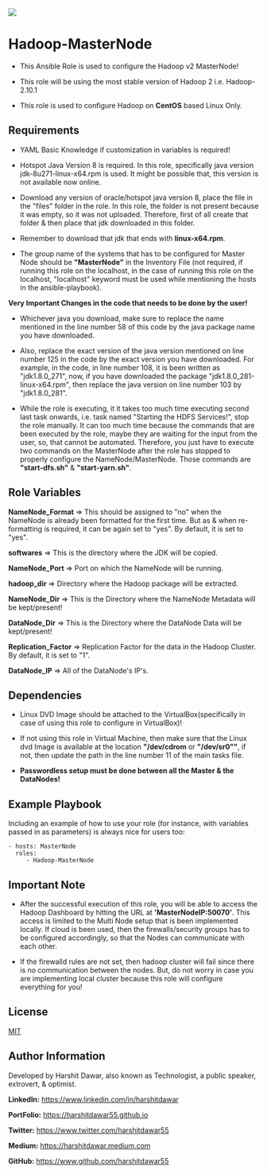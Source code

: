 <img src = "https://img.shields.io/badge/version-1.3.5-brightgreen" />

Hadoop-MasterNode
=========

* This Ansible Role is used to configure the Hadoop v2 MasterNode!

* This role will be using the most stable version of Hadoop 2 i.e. Hadoop-2.10.1

* This role is used to configure Hadoop on **CentOS** based Linux Only.

Requirements
------------

* YAML Basic Knowledge if customization in variables is required!

* Hotspot Java Version 8 is required. In this role, specifically java version jdk-8u271-linux-x64.rpm is used. It might be possible that, this version is not available now online.

* Download any version of oracle/hotspot java version 8, place the file in the "files" folder in the role. In this role, the folder is not present because it was empty, so it was not uploaded. Therefore, first of all create that folder & then place that jdk downloaded in this folder.

* Remember to download that jdk that ends with **linux-x64.rpm**.

* The group name of the systems that has to be configured for Master Node should be **"MasterNode"** in the Inventory File (not required, if running this role on the localhost, in the case of running this role on the localhost, "localhost" keyword must be used while mentioning the hosts in the ansible-playbook).

**Very Important Changes in the code that needs to be done by the user!**
* Whichever java you download, make sure to replace the name mentioned in the line number 58 of this code by the java package name you have downloaded.

* Also, replace the exact version of the java version mentioned on line number 125 in the code by the exact version you have downloaded. For example, in the code, in line number 108, it is been written as "jdk1.8.0_271", now, if you have downloaded the package "jdk1.8.0_281-linux-x64.rpm", then replace the java version on line number 103 by "jdk1.8.0_281".  

* While the role is executing, it it takes too much time executing second last task onwards, i.e. task named "Starting the HDFS Services!", stop the role manually. It can too much time because the commands that are been executed by the role, maybe they are waiting for the input from the user, so, that cannot be automated. Therefore, you just have to execute two commands on the MasterNode after the role has stopped to properly configure the NameNode/MasterNode. Those commands are **"start-dfs.sh"** & **"start-yarn.sh"**.

Role Variables
--------------

**NameNode_Format** => This should be assigned to "no" when the NameNode is already been formatted for the first time. But as & when re-formatting is required, it can be again set to "yes". By default, it is set to "yes".
<br />

**softwares** => This is the directory where the JDK will be copied.
<br />

**NameNode_Port** => Port on which the NameNode will be running.
<br />

**hadoop_dir** => Directory where the Hadoop package will be extracted. 
<br />

**NameNode_Dir** => This is the Directory where the NameNode Metadata will be kept/present!
<br />

**DataNode_Dir** => This is the Directory where the DataNode Data will be kept/present! 

**Replication_Factor** => Replication Factor for the data in the Hadoop Cluster. By default, it is set to "1".

**DataNode_IP** => All of the DataNode's IP's.

Dependencies
------------

* Linux DVD Image should be attached to the VirtualBox(specifically in case of using this role to configure in VirtualBox)!

* If not using this role in Virtual Machine, then make sure that the Linux dvd Image is available at the location **"/dev/cdrom** or **"/dev/sr0""**, if not, then update the path in the line number 11 of the main tasks file.

* **Passwordless setup must be done between all the Master & the DataNodes!** 

Example Playbook
----------------

Including an example of how to use your role (for instance, with variables passed in as parameters) is always nice for users too:

    - hosts: MasterNode
      roles:
         - Hadoop-MasterNode

Important Note
----------------
* After the successful execution of this role, you will be able to access the Hadoop Dashboard by hitting the URL at **'MasterNodeIP:50070'**. This access is limited to the Multi Node setup that is been implemented locally. If cloud is been used, then the firewalls/security groups has to be configured accordingly, so that the Nodes can communicate with each other.

* If the firewalld rules are not set, then hadoop cluster will fail since there is no communication between the nodes. But, do not worry in case you are implementing local cluster because this role will configure everything for you! 

License
-------

[MIT](https://github.com/HarshitDawar55/Hadoop-v2-MasterNode/blob/main/LICENSE)

Author Information
------------------

Developed by Harshit Dawar, also known as Technologist, a public speaker, extrovert, & optimist.

**LinkedIn:** https://www.linkedin.com/in/harshitdawar

**PortFolio:** https://harshitdawar55.github.io

**Twitter:** https://www.twitter.com/harshitdawar55

**Medium:** https://harshitdawar.medium.com

**GitHub:** https://www.github.com/harshitdawar55
